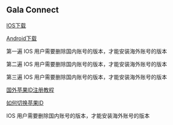 ## Gala Connect
[IOS下载](https://itunes.apple.com/us/app/gala-connect/id1275406021?ls=1&mt=8)

[Android下载](https://github.com/galaconnect/android/raw/master/app.apk)

第一遍 IOS 用户需要删除国内账号的版本，才能安装海外账号的版本

第二遍 IOS 用户需要删除国内账号的版本，才能安装海外账号的版本

第三遍 IOS 用户需要删除国内账号的版本，才能安装海外账号的版本

[国外苹果ID注册教程](https://wangejiba.com/342.html)


[如何切换苹果ID](https://wangejiba.com/486.html)

IOS 用户需要删除国内账号的版本，才能安装海外账号的版本
   
